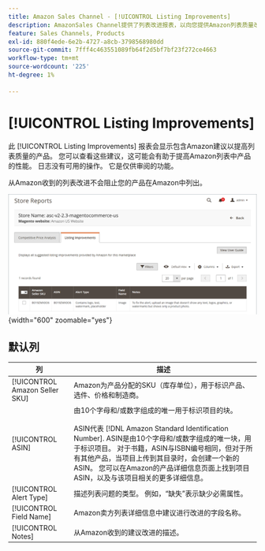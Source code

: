 ```yaml
---
title: Amazon Sales Channel - [!UICONTROL Listing Improvements]
description: AmazonSales Channel提供了列表改进报表，以向您提供Amazon列表质量改进建议。
feature: Sales Channels, Products
exl-id: 880f4ede-6e2b-4727-a8cb-3798568980dd
source-git-commit: 7fff4c463551089fb64f2d5bf7bf23f272ce4663
workflow-type: tm+mt
source-wordcount: '225'
ht-degree: 1%

---
```


# [!UICONTROL Listing Improvements]

此 [!UICONTROL Listing Improvements] 报表会显示包含Amazon建议以提高列表质量的产品。 您可以查看这些建议，这可能会有助于提高Amazon列表中产品的性能。 日志没有可用的操作。 它是仅供审阅的功能。

从Amazon收到的列表改进不会阻止您的产品在Amazon中列出。

![列表改进](assets/amazon-listing-improvements.png){width="600" zoomable="yes"}

## 默认列

| 列 | 描述 |
|--------------------------------|------------------------------------------------------------------------------------------------------------------------------------------------------------------------------------------------------------------------------------------------------------------------------------------------------------------------------------------------------------------------------------------------------------------------------------------------------------------------------------------|
| [!UICONTROL Amazon Seller SKU] | Amazon为产品分配的SKU（库存单位），用于标识产品、选件、价格和制造商。 |
| [!UICONTROL ASIN] | 由10个字母和/或数字组成的唯一用于标识项目的块。<br><br>ASIN代表 [!DNL Amazon Standard Identification Number]. ASIN是由10个字母和/或数字组成的唯一块，用于标识项目。 对于书籍，ASIN与ISBN编号相同，但对于所有其他产品，当项目上传到其目录时，会创建一个新的ASIN。 您可以在Amazon的产品详细信息页面上找到项目ASIN，以及与该项目相关的更多详细信息。 |
| [!UICONTROL Alert Type] | 描述列表问题的类型。 例如，“缺失”表示缺少必需属性。 |
| [!UICONTROL Field Name] | Amazon卖方列表详细信息中建议进行改进的字段名称。 |
| [!UICONTROL Notes] | 从Amazon收到的建议改进的描述。 |
